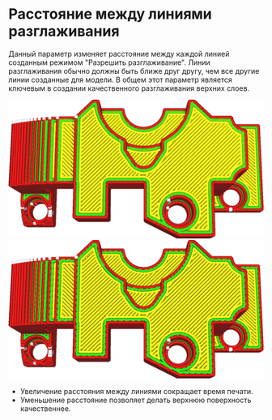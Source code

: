 Расстояние между линиями разглаживания
====
Данный параметр изменяет расстояние между каждой линией созданным режимом "Разрешить разглаживание". Линии разглаживания обычно должны быть ближе друг другу, чем все другие линии созданные для модели. В общем этот параметр является ключевым в создании качественного разглаживания верхних слоев.

![Обычный интервал между линиями](../../../articles/images/ironing_enabled_enabled.png)
![Расстояние между линиями разглаживаниями уменьшен до 0.3мм](../../../articles/images/ironing_line_spacing.png)

* Увеличение расстояния между линиями сокращает время печати.
* Уменьшение расстояние позволяет делать верхнюю поверхность качественнее.
